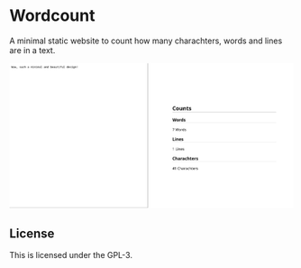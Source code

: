# Wordcount

A minimal static website to count how many charachters, words and lines are in a text.

![Screenshot](./assets/screenshot.png)

## License

This is licensed under the GPL-3.
